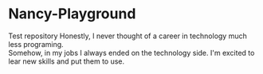 # Nancy-Playground
Test repository
Honestly, I never thought of a career in technology much less programing.  
Somehow, in my jobs I always ended on the technology side.  I'm excited to lear new skills and put them to use.
